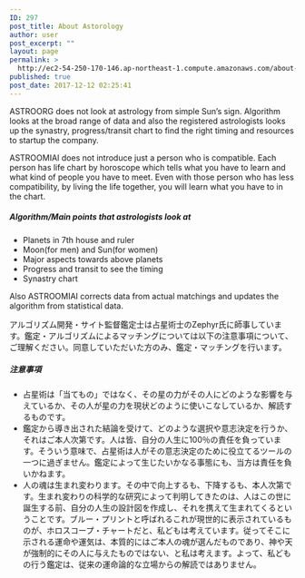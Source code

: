 ```yaml
---
ID: 297
post_title: About Astorology
author: user
post_excerpt: ""
layout: page
permalink: >
  http://ec2-54-250-170-146.ap-northeast-1.compute.amazonaws.com/about-astorology/
published: true
post_date: 2017-12-12 02:25:41
---
```

ASTROORG does not look at astrology from simple Sun’s sign. Algorithm looks at the broad range of data and also the registered astrologists looks up the synastry, progress/transit chart to find the right timing and resources to startup the company.

ASTROOMIAI does not introduce just a person who is compatible. Each person has life chart by horoscope which tells what you have to learn and what kind of people you have to meet. Even with those person who has less compatibility, by living the life together, you will learn what you have to in the chart.
<h5>Algorithm/Main points that astrologists look at</h5>
<ul>
 	<li>Planets in 7th house and ruler</li>
 	<li>Moon(for men) and Sun(for women)</li>
 	<li>Major aspects towards above planets</li>
 	<li>Progress and transit to see the timing</li>
 	<li>Synastry chart</li>
</ul>
Also ASTROOMIAI corrects data from actual matchings and updates the algorithm from statistical data.

アルゴリズム開発・サイト監督鑑定士は占星術士のZephyr氏に師事しています。鑑定・アルゴリズムによるマッチングについては以下の注意事項について、ご理解ください。同意していただいた方のみ、鑑定・マッチングを行います。
<h5>注意事項</h5>
<ul>
 	<li>占星術は「当てもの」ではなく、その星の力がその人にどのような影響を与えているか、その人が星の力を現状どのように使いこなしているか、解読するものです。</li>
 	<li>鑑定から導き出された結論を受けて、どのような選択や意志決定を行うか、それはご本人次第です。人は皆、自分の人生に100％の責任を負っています。そういう意味で、占星術は人がその意志決定のために役立てるツールの一つに過ぎません。鑑定によって生じたいかなる事態にも、当方は責任を負いかねます。</li>
 	<li>人の魂は生まれ変わります。その中で向上するも、下降するも、本人次第です。生まれ変わりの科学的な研究によって判明してきたのは、人はこの世に誕生する前、自分の人生の設計図を作成し、それを携えて生まれてくるということです。ブルー・プリントと呼ばれるこれが現世的に表示されているものが、ホロスコープ・チャートだと、私どもは考えています。従ってそこに示される運命や運気は、本質的にはご本人の魂が選んだものであり、神や天が強制的にその人に与えたものではない、と私は考えます。よって、私どもの行う鑑定は、従来の運命論的な立場からの解読ではありません。</li>
</ul>